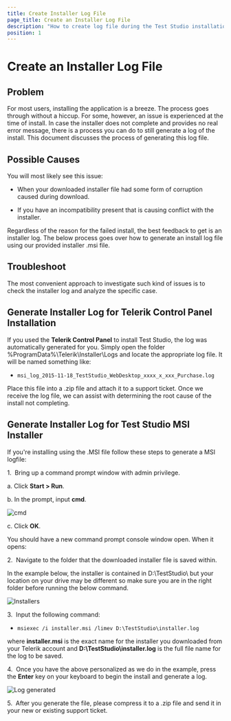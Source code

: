```yaml
---
title: Create Installer Log File
page_title: Create an Installer Log File
description: "How to create log file during the Test Studio installation process. Can an installer log be created for a failing installation?"
position: 1
---
```

# Create an Installer Log File


## Problem

For most users, installing the application is a breeze. The process goes through without a hiccup. For some, however, an issue is experienced at the time of install. In case the installer does not complete and provides no real error message, there is a process you can do to still generate a log of the install. This document discusses the process of generating this log file.

## Possible Causes

You will most likely see this issue:

- When your downloaded installer file had some form of corruption caused during download.

- If you have an incompatibility present that is causing conflict with the installer.


Regardless of the reason for the failed install, the best feedback to get is an installer log. The below process goes over how to generate an install log file using our provided installer .msi file.

## Troubleshoot

The most convenient approach to investigate such kind of issues is to check the installer log and analyze the specific case.

## Generate Installer Log for Telerik Control Panel Installation

If you used the __Telerik Control Panel__ to install Test Studio, the log was automatically generated for you. Simply open the folder %ProgramData%\Telerik\Installer\Logs and locate the appropriate log file. It will be named something like:

- `msi_log_2015-11-18_TestStudio_WebDesktop_xxxx_x_xxx_Purchase.log`

Place this file into a .zip file and attach it to a support ticket. Once we receive the log file, we can assist with determining the root cause of the install not completing.

## Generate Installer Log for Test Studio MSI Installer 

If you're installing using the .MSI file follow these steps to generate a MSI logfile:

1.&nbsp; Bring up a command prompt window with admin privilege.

  a. Click **Start > Run**.
  
  b. In the prompt, input **cmd**. 

![cmd][1]

  c. Click **OK**.

You should have a new command prompt console window open. When it opens:

2.&nbsp; Navigate to the folder that the downloaded installer file is saved within.

In the example below, the installer is contained in D:\TestStudio\ but your location on your drive may be different so make sure you are in the right folder before running the below command.

![Installers][2]

3.&nbsp; Input the following command:

- `msiexec /i installer.msi /limev D:\TestStudio\installer.log` 

where **installer.msi** is the exact name for the installer you downloaded from your Telerik account and __D:\TestStudio\installer.log__ is the full file name for the log to be saved.

4.&nbsp; Once you have the above personalized as we do in the example, press the **Enter** key on your keyboard to begin the install and generate a log. 

![Log generated][3]

5.&nbsp; After you generate the file, please compress it to a .zip file and send it in your new or existing support ticket.

[1]: /img/troubleshooting-guide/installation-problems-tg/create-installer-log-file/fig1.png
[2]: /img/troubleshooting-guide/installation-problems-tg/create-installer-log-file/fig2.png
[3]: /img/troubleshooting-guide/installation-problems-tg/create-installer-log-file/fig3.png
